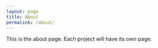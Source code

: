 ```yaml
---
layout: page
title: About
permalink: /about/
---
```


This is the about page. Each project will have its own page.